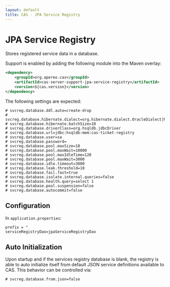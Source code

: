```yaml
---
layout: default
title: CAS - JPA Service Registry
---
```


# JPA Service Registry
Stores registered service data in a database.

Support is enabled by adding the following module into the Maven overlay:

```xml
<dependency>
    <groupId>org.apereo.cas</groupId>
    <artifactId>cas-server-support-jpa-service-registry</artifactId>
    <version>${cas.version}</version>
</dependency>
```

The following settings are expected:

```properties
# svcreg.database.ddl.auto=create-drop
# svcreg.database.hibernate.dialect=org.hibernate.dialect.OracleDialect|MySQLInnoDBDialect|HSQLDialect
# svcreg.database.hibernate.batchSize=10
# svcreg.database.driverClass=org.hsqldb.jdbcDriver
# svcreg.database.url=jdbc:hsqldb:mem:cas-ticket-registry
# svcreg.database.user=sa
# svcreg.database.password=
# svcreg.database.pool.maxSize=18
# svcreg.database.pool.maxWait=10000
# svcreg.database.pool.maxIdleTime=120
# svcreg.database.pool.maxWait=3000
# svcreg.database.idle.timeout=3000
# svcreg.database.leak.threshold=10
# svcreg.database.fail.fast=true
# svcreg.database.isolate.internal.queries=false
# svcreg.database.health.query=select 1
# svcreg.database.pool.suspension=false
# svcreg.database.autocommit=false
```


## Configuration

In `application.properties`:

```properties
prefix = "
serviceRegistryDao=jpaServiceRegistryDao
```

## Auto Initialization

Upon startup and if the services registry database is blank, 
the registry is able to auto initialize itself from default 
JSON service definitions available to CAS. This behavior can be controlled via:

```properties
# svcreg.database.from.json=false
```
